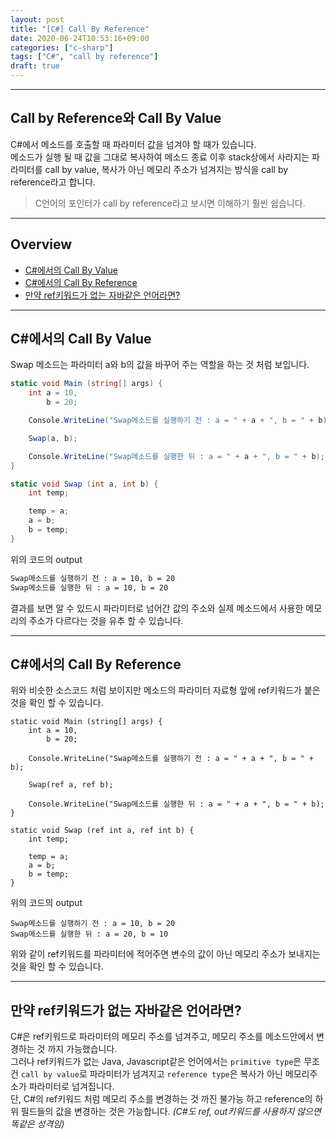 ```yaml
---
layout: post
title: "[C#] Call By Reference"
date: 2020-06-24T10:53:16+09:00
categories: ["c-sharp"]
tags: ["C#", "call by reference"]
draft: true
---
```


***

## Call by Reference와 Call By Value

C#에서 메소드를 호출할 때 파라미터 값을 넘겨야 할 때가 있습니다.  
메소드가 실행 될 때 값을 그대로 복사하여 메소드 종료 이후 stack상에서 사라지는 파라미터를 call by value, 복사가 아닌 메모리 주소가 넘겨지는 방식을 call by reference라고 합니다.  

> C언어의 포인터가 call by reference라고 보시면 이해하기 훨씬 쉽습니다.

***

## Overview

- [C#에서의 Call By Value](#c에서의-call-by-value)
- [C#에서의 Call By Reference](#c에서의-call-by-reference)
- [만약 ref키워드가 없는 자바같은 언어라면?](#만약-ref키워드가-없는-자바같은-언어라면)

***

## C#에서의 Call By Value

Swap 메소드는 파라미터 a와 b의 값을 바꾸어 주는 역할을 하는 것 처럼 보입니다.

```c#
static void Main (string[] args) {
    int a = 10,
        b = 20;

    Console.WriteLine("Swap메소드를 실행하기 전 : a = " + a + ", b = " + b);

    Swap(a, b);

    Console.WriteLine("Swap메소드를 실행한 뒤 : a = " + a + ", b = " + b);
}

static void Swap (int a, int b) {
    int temp;

    temp = a;
    a = b;
    b = temp;
}
```

위의 코드의 output

```sh
Swap메소드를 실행하기 전 : a = 10, b = 20
Swap메소드를 실행한 뒤 : a = 10, b = 20
```

결과를 보면 알 수 있드시 파라미터로 넘어간 값의 주소와 실제 메소드에서 사용한 메모리의 주소가 다르다는 것을 유추 할 수 있습니다.

***

## C#에서의 Call By Reference

위와 비슷한 소스코드 처럼 보이지만 메소드의 파라미터 자료형 앞에 ref키워드가 붙은 것을 확인 할 수 있습니다.

```note
static void Main (string[] args) {
    int a = 10,
        b = 20;

    Console.WriteLine("Swap메소드를 실행하기 전 : a = " + a + ", b = " + b);

    Swap(ref a, ref b);

    Console.WriteLine("Swap메소드를 실행한 뒤 : a = " + a + ", b = " + b);
}

static void Swap (ref int a, ref int b) {
    int temp;

    temp = a;
    a = b;
    b = temp;
}

```

위의 코드의 output

```note
Swap메소드를 실행하기 전 : a = 10, b = 20
Swap메소드를 실행한 뒤 : a = 20, b = 10
```

위와 같이 ref키워드를 파라미터에 적어주면 변수의 값이 아닌 메모리 주소가 보내지는 것을 확인 할 수 있습니다.  

***

## 만약 ref키워드가 없는 자바같은 언어라면?

C#은 ref키워드로 파라미터의 메모리 주소를 넘겨주고, 메모리 주소를 메소드안에서 변경하는 것 까지 가능했습니다.  
그러나 ref키워드가 없는 Java, Javascript같은 언어에서는 `primitive type`은 무조건 `call by value`로 파라미터가 넘겨지고 `reference type`은 복사가 아닌 메모리주소가 파라미터로 넘겨집니다.  
단, C#의 ref키워드 처럼 메모리 주소를 변경하는 것 까진 불가능 하고 reference의 하위 필드들의 값을 변경하는 것은 가능합니다. *(C#도 ref, out키워드를 사용하지 않으면 똑같은 성격임)*
